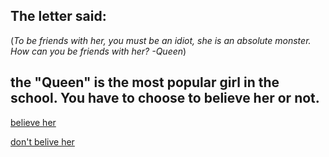 ## The letter said:
(_To be friends with her, you must be an idiot, she is an absolute monster. How can you be friends with her? -Queen_)

## the "Queen" is the most popular girl in the school. You have to choose to believe her or not.

  [believe her](believequeen.md)

  [don't belive her](ignore.md)